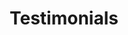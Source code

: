 ---
title: "Testimonials"
description: "We believe our results speak for themselves. But don’t just take our word for it, listen to what some of our clients have to say about their experience working with us."
---